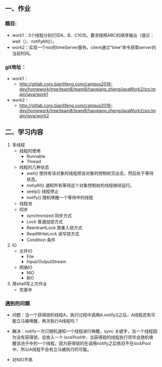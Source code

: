 ## 一、作业
### 题目:
   * work1：3个线程分别打印A、B、C10次。要求按照ABC的顺序输出（提示：wait（）、notifyAll()）。
   * work2：实现一个nio的timeServer服务。client通过“time”命令获取server的当前时间。
### git地址：
   * work1：
     * http://gitlab.corp.bianlifeng.com/campus2018-dev/homework/tree/team8/team8/haoqiang.zheng/javaWork2/src/main/java/work1
   * work2：
     * http://gitlab.corp.bianlifeng.com/campus2018-dev/homework/tree/team8/team8/haoqiang.zheng/javaWork2/src/main/java/work2
## 二、学习内容

   1. 多线程
      * 线程的使用
        * Runnable
        * Thread
      * 线程的几种状态
        * wait() 使持有该对象的线程把该对象的控制权交出去，然后处于等待状态。 
        * notiyAll() 通知所有等待这个对象控制权的线程继续运行。
        * seelp() 线程停止
        * notify() 随机唤醒一个等待中的线程
      * 线程池
      * 同步
        * synchronized 同步方式
        * Lock 普通加锁方式
        * ReentrantLock 类重入锁方式
        * ReadWriteLock​ 读写锁方式
        * Condition 条件
   2. IO
      * 文件IO
        * File
        * Input/OutputStream
      * 网络IO
        * NIO
        * BIO
   3. 用shell写上次作业
      * 完善中

### 遇到的问题
   * 问题：当一个获得锁的线程A，执行过程中调用A.notify()之后，A线程还有可能立马被唤醒，再次执行A线程吗？
   * 解决：notify一次只随机通知一个线程进行唤醒，sync 关键字，当一个线程因为没有获得锁，会放入一个 lockPool中，当获得锁的线程执行完毕会随机唤醒该池子中的一个线程，因为获得锁的在调用notify之后依旧不在lockPool中，所以A线程不会有立马被执行的可能。
   
   * 对NIO不熟
